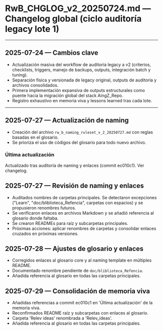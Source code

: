 # RwB_CHGLOG_v2_20250724.md — Changelog global (ciclo auditoría legacy lote 1)

---

## 2025-07-24 — Cambios clave
- Actualización masiva del workflow de auditoría legacy a v2 (criterios, checklists, triggers, manejo de backups, outputs, integración batch y tuning).
- Separación física y versionada de legacy original, outputs de auditoría y archivos consolidados.
- Primera implementación expansiva de outputs estructurales como puente hacia la migración global del stack AingZ_Repo.
- Registro exhaustivo en memoria viva y lessons learned tras cada lote.

---

## 2025-07-27 — Actualización de naming
- Creación del archivo `rw_b_naming_ruleset_v_2_20250727.md` con reglas basadas en el glosario.
- Se prioriza el uso de códigos del glosario para todo nuevo archivo.


### Última actualización

Actualizado tras auditoría de naming y enlaces (commit ec010c1). Ver changelog.


## 2025-07-27 — Revisión de naming y enlaces
- Auditados nombres de carpetas principales. Se detectaron excepciones ("Learn", "doc/bliblioteca_Refencia", carpetas con espacios) y se propusieron renombres futuros.
- Se verificaron enlaces en archivos Markdown y se añadió referencia al glosario donde faltaba.
- Se crearon READMEs para raíz y subcarpetas principales.
- Próximas acciones: aplicar renombres de carpetas y consolidar enlaces cruzados en próximas versiones.

## 2025-07-28 — Ajustes de glosario y enlaces
- Corregidos enlaces al glosario core y al naming template en múltiples README.
- Documentado renombre pendiente de `doc/bliblioteca_Refencia`.
- Añadida referencia al glosario en todas las carpetas principales.
## 2025-07-29 — Consolidación de memoria viva
- Añadidas referencias a commit ec010c1 en 'Última actualización' de la memoria viva.
- Reconfirmados README raíz y subcarpetas con enlaces al glosario.
- Carpeta 'Relev ideas' renombrada a 'Relev_ideas'.
- Añadida referencia al glosario en todas las carpetas principales.